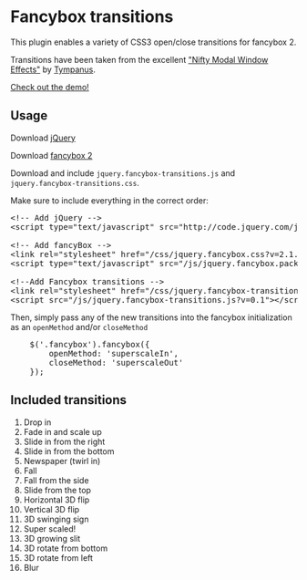 Fancybox transitions
====================

This plugin enables a variety of CSS3 open/close transitions for fancybox 2. 

Transitions have been taken from the excellent ["Nifty Modal Window Effects"](http://tympanus.net/Development/ModalWindowEffects/) by [Tympanus](http://tympanus.net/).

[Check out the demo!](http://fancybox-demo.edge.promocampaigns.com)

Usage
-----

Download [jQuery](http://jquery.com/)

Download [fancybox 2](http://fancyapps.com/fancybox/)

Download and include <code>jquery.fancybox-transitions.js</code> and <code>jquery.fancybox-transitions.css</code>.

Make sure to include everything in the correct order:
<pre>
&lt;!-- Add jQuery -->
&lt;script type="text/javascript" src="http://code.jquery.com/jquery-latest.min.js">&lt;/script>

&lt;!-- Add fancyBox -->
&lt;link rel="stylesheet" href="/css/jquery.fancybox.css?v=2.1.5" type="text/css" media="screen" />
&lt;script type="text/javascript" src="/js/jquery.fancybox.pack.js?v=2.1.5">&lt;/script>

&lt;!--Add Fancybox transitions -->
&lt;link rel="stylesheet" href="/css/jquery.fancybox-transitions.css?v=0.1" type="text/css" media="screen" />
&lt;script src="/js/jquery.fancybox-transitions.js?v=0.1">&lt;/script>
</pre>

Then, simply pass any of the new transitions into the fancybox initialization as an <code>openMethod</code> and/or <code>closeMethod</code>

<pre>
	$('.fancybox').fancybox({
		openMethod: 'superscaleIn',
		closeMethod: 'superscaleOut'
	});
</pre>

Included transitions
--------------------

1. 	Drop in
2.  Fade in and scale up
3.  Slide in from the right
4.  Slide in from the bottom
5.  Newspaper (twirl in)
6.  Fall
7.  Fall from the side
8.  Slide from the top
9.  Horizontal 3D flip
10. Vertical 3D flip
11. 3D swinging sign
12. Super scaled!
13. 3D growing slit
14. 3D rotate from bottom
15. 3D rotate from left
16. Blur
